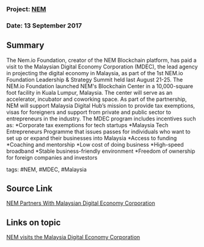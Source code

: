 ### Project: [NEM](../projects/nem.md)
### Date: 13 September 2017
## Summary
The Nem.io Foundation, creator of the NEM Blockchain platform, has paid a visit to the Malaysian Digital Economy Corporation (MDEC), the lead agency in projecting the digital economy in Malaysia, as part of the 1st NEM.io Foundation Leadership & Strategy Summit held last August 21-25.
The NEM.io Foundation launched NEM's Blockchain Center in a 10,000-square foot facility in Kuala Lumpur, Malaysia. The center will serve as an accelerator, incubator and coworking space.
As part of the partnership, NEM will support Malaysia Digital Hub’s mission to provide tax exemptions, visas for foreigners and support from private and public sector to entrepreneurs in the industry.
The MDEC program includes incentives such as:
*Corporate tax exemptions for tech startups
*Malaysia Tech Entrepreneurs Programme that issues passes for individuals who want to set up or expand their businesses into Malaysia
*Access to funding
*Coaching and mentorship
*Low cost of doing business
*High-speed broadband
*Stable business-friendly environment
*Freedom of ownership for foreign companies and investors

tags: #NEM, #MDEC, #Malaysia
## Source Link
[NEM Partners With Malaysian Digital Economy Corporation](https://cointelegraph.com/news/nem-partners-with-malaysian-digital-economy-corporation) 
## Links on topic
[NEM visits the Malaysia Digital Economy Corporation](https://medium.com/@jasonleechunjon/nem-visits-the-malaysia-digital-economy-corporation-8bac716ef7e4) 
